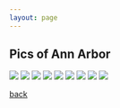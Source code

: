 ```yaml
---
layout: page
---
```


## Pics of Ann Arbor
![](/assets/images/AnnArbor/IMG_2804.jpg)
![](/assets/images/AnnArbor/IMG_2805.jpg)
![](/assets/images/AnnArbor/IMG_2807.jpg)
![](/assets/images/AnnArbor/IMG_2816.jpg)
![](/assets/images/AnnArbor/IMG_2818.jpg)
![](/assets/images/AnnArbor/IMG_2819.jpg)
![](/assets/images/AnnArbor/IMG_2822.jpg)
![](/assets/images/AnnArbor/IMG_2825.jpg)
![](/assets/images/AnnArbor/IMG_5168.jpg)


[back](./)
